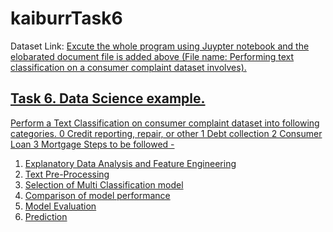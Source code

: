 # kaiburrTask6

Dataset Link: <a href="https://catalog.data.gov/dataset/consumer-complaint-database">
Excute the whole program using Juypter notebook and the elobarated document file is added above (File name: Performing text classification on a consumer complaint dataset involves).
## Task 6. Data Science example.

Perform a Text Classification on consumer complaint dataset into following categories.
0 Credit reporting, repair, or other
1 Debt collection
2 Consumer Loan
3 Mortgage
Steps to be followed -
1. Explanatory Data Analysis and Feature Engineering
2. Text Pre-Processing
3. Selection of Multi Classification model
4. Comparison of model performance
5. Model Evaluation
6. Prediction
